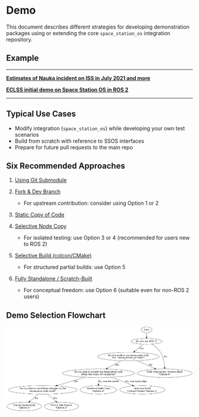 <!--
layout: default
title: Demos
nav_order: 3
-->

# Demo

This document describes different strategies for developing demonstration packages using or extending the core `space_station_os` integration repository.

## Example

---

**[Estimates of Nauka incident on ISS in July 2021 and more](https://github.com/space-station-os/demo_nauka_incident2021_estimate)**

**[ECLSS initial demo on Space Station OS in ROS 2](https://github.com/space-station-os/demo_nova_sanctum)**

---

## Typical Use Cases

- Modify integration (`space_station_os`) while developing your own test scenarios
- Build from scratch with reference to SSOS interfaces
- Prepare for future pull requests to the main repo

## Six Recommended Approaches

1. [Using Git Submodule](README_template_demo_case1.md)  
2. [Fork & Dev Branch](README_template_demo_case2.md)  
   - For upstream contribution: consider using Option 1 or 2

3. [Static Copy of Code](README_template_demo_case3.md)  
4. [Selective Node Copy](README_template_demo_case4.md)  
   - For isolated testing: use Option 3 or 4 (recommended for users new to ROS 2)

5. [Selective Build (colcon/CMake)](README_template_demo_case5.md)  
   - For structured partial builds: use Option 5

6. [Fully Standalone / Scratch-Built](README_template_demo_case6.md)  
   - For conceptual freedom: use Option 6 (suitable even for non-ROS 2 users)

## Demo Selection Flowchart

![Demo Selection Flowchart](demo2select.png)
